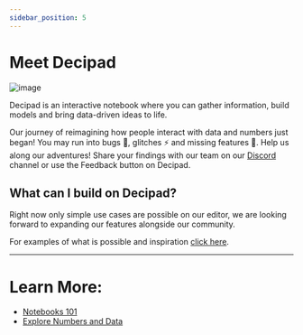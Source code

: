 ```yaml
---
sidebar_position: 5
---
```


# Meet Decipad

![image](https://user-images.githubusercontent.com/12210180/162471244-15b6b5ba-5ed3-45ee-a6e0-475d1b018053.png)

Decipad is an interactive notebook where you can gather information, build models and bring data-driven ideas to life.

Our journey of reimagining how people interact with data and numbers just began! You may run into bugs 🐞, glitches ⚡️ and missing features 🧐. Help us along our adventures! Share your findings with our team on our [Discord](https://discord.gg/XQTbStHH) channel or use the Feedback button on Decipad.

## What can I build on Decipad?

Right now only simple use cases are possible on our editor, we are looking forward to expanding our features alongside our community.

For examples of what is possible and inspiration [click here](/examples/).

---

# Learn More:

- [Notebooks 101](/notebooks)
- [Explore Numbers and Data](/notebooks/explore-numbers-and-data)
